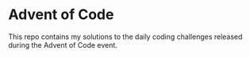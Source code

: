# Advent of Code

This repo contains my solutions to the daily coding challenges released during the Advent of Code event.
